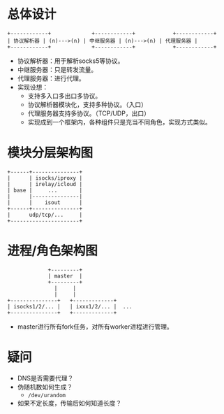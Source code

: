 

# 总体设计
```
+------------+             +------------+            +------------+
| 协议解析器 | (n)--->(n) | 中继服务器 | (n)--->(n) | 代理服务器 |
+------------+             +------------+            +------------+
```
* 协议解析器：用于解析socks5等协议。
* 中继服务器：只是转发流量。
* 代理服务器：进行代理。
* 实现设想：
  * 支持多入口多出口多协议。
  * 协议解析器模块化，支持多种协议。（入口）
  * 代理服务器支持多协议。（TCP/UDP，出口）
  * 实现成到一个框架内，各种组件只是充当不同角色，实现方式类似。


# 模块分层架构图
```
+------+---------------+
|      | isocks/iproxy |
|      | irelay/icloud |
| base |     ...       |
|      |---------------|
|      |    isout      |
+------+---------------+
|      udp/tcp/...     |
+----------------------+
```


# 进程/角色架构图
```
             +---------+
             | master  |
             +---------+
               |     |
               |     |
+---------------+   +-------------+
| isocks1/2/... |   | ixxx1/2/... |  ...
+---------------+   +-------------+
```
* master进行所有fork任务，对所有worker进程进行管理。

# 疑问
* DNS是否需要代理？
* 伪随机数如何生成？
  * `/dev/urandom`
* 如果不定长度，传输后如何知道长度？